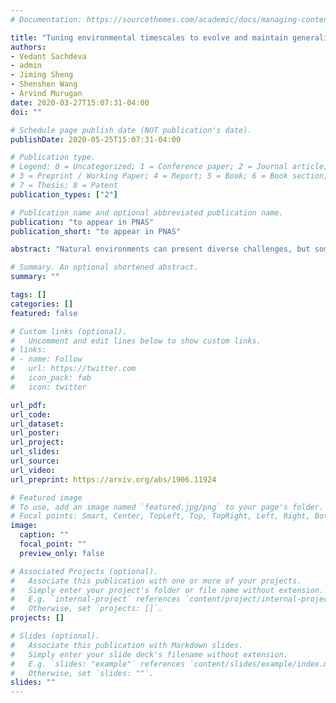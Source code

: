 ```yaml
---
# Documentation: https://sourcethemes.com/academic/docs/managing-content/

title: "Tuning environmental timescales to evolve and maintain generalists "
authors:
- Vedant Sachdeva
- admin
- Jiming Sheng
- Shenshen Wang
- Arvind Murugan
date: 2020-03-27T15:07:31-04:00
doi: ""

# Schedule page publish date (NOT publication's date).
publishDate: 2020-05-25T15:07:31-04:00

# Publication type.
# Legend: 0 = Uncategorized; 1 = Conference paper; 2 = Journal article;
# 3 = Preprint / Working Paper; 4 = Report; 5 = Book; 6 = Book section;
# 7 = Thesis; 8 = Patent
publication_types: ["2"]

# Publication name and optional abbreviated publication name.
publication: "to appear in PNAS"
publication_short: "to appear in PNAS"

abstract: "Natural environments can present diverse challenges, but some genotypes remain fit across many environments. Such 'generalists' can be hard to evolve, out-competed by specialists fitter in any particular environment. Here, inspired by the search for broadly-neutralising antibodies during B-cell affinity maturation, we demonstrate that environmental changes on an intermediate timescale can reliably evolve generalists, even when faster or slower environmental changes are unable to do so. We find that changing environments on timescales comparable to evolutionary transients in a population enhances the rate of evolving generalists from specialists, without enhancing the reverse process. The yield of generalists is further increased in more complex dynamic environments, such as a 'chirp' of increasing frequency. Our work offers design principles for how non-equilibrium fitness 'seascapes' can dynamically funnel populations to genotypes unobtainable in static environments."

# Summary. An optional shortened abstract.
summary: ""

tags: []
categories: []
featured: false

# Custom links (optional).
#   Uncomment and edit lines below to show custom links.
# links:
# - name: Follow
#   url: https://twitter.com
#   icon_pack: fab
#   icon: twitter

url_pdf:
url_code:
url_dataset:
url_poster:
url_project:
url_slides:
url_source:
url_video:
url_preprint: https://arxiv.org/abs/1906.11924

# Featured image
# To use, add an image named `featured.jpg/png` to your page's folder. 
# Focal points: Smart, Center, TopLeft, Top, TopRight, Left, Right, BottomLeft, Bottom, BottomRight.
image:
  caption: ""
  focal_point: ""
  preview_only: false

# Associated Projects (optional).
#   Associate this publication with one or more of your projects.
#   Simply enter your project's folder or file name without extension.
#   E.g. `internal-project` references `content/project/internal-project/index.md`.
#   Otherwise, set `projects: []`.
projects: []

# Slides (optional).
#   Associate this publication with Markdown slides.
#   Simply enter your slide deck's filename without extension.
#   E.g. `slides: "example"` references `content/slides/example/index.md`.
#   Otherwise, set `slides: ""`.
slides: ""
---
```

